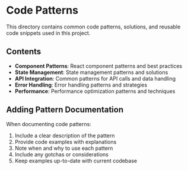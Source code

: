 # Code Patterns

This directory contains common code patterns, solutions, and reusable code snippets used in this project.

## Contents

- **Component Patterns**: React component patterns and best practices
- **State Management**: State management patterns and solutions
- **API Integration**: Common patterns for API calls and data handling
- **Error Handling**: Error handling patterns and strategies
- **Performance**: Performance optimization patterns and techniques

## Adding Pattern Documentation

When documenting code patterns:

1. Include a clear description of the pattern
2. Provide code examples with explanations
3. Note when and why to use each pattern
4. Include any gotchas or considerations
5. Keep examples up-to-date with current codebase
